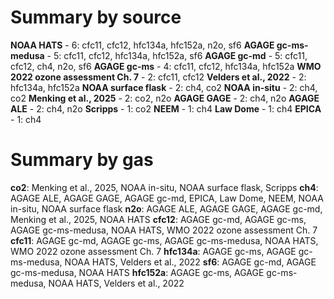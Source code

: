 # Summary by source

**NOAA HATS** - 6: cfc11, cfc12, hfc134a, hfc152a, n2o, sf6
**AGAGE gc-ms-medusa** - 5: cfc11, cfc12, hfc134a, hfc152a, sf6
**AGAGE gc-md** - 5: cfc11, cfc12, ch4, n2o, sf6
**AGAGE gc-ms** - 4: cfc11, cfc12, hfc134a, hfc152a
**WMO 2022 ozone assessment Ch. 7** - 2: cfc11, cfc12
**Velders et al., 2022** - 2: hfc134a, hfc152a
**NOAA surface flask** - 2: ch4, co2
**NOAA in-situ** - 2: ch4, co2
**Menking et al., 2025** - 2: co2, n2o
**AGAGE GAGE** - 2: ch4, n2o
**AGAGE ALE** - 2: ch4, n2o
**Scripps** - 1: co2
**NEEM** - 1: ch4
**Law Dome** - 1: ch4
**EPICA** - 1: ch4

# Summary by gas

**co2**: Menking et al., 2025, NOAA in-situ, NOAA surface flask, Scripps
**ch4**: AGAGE ALE, AGAGE GAGE, AGAGE gc-md, EPICA, Law Dome, NEEM, NOAA in-situ, NOAA surface flask
**n2o**: AGAGE ALE, AGAGE GAGE, AGAGE gc-md, Menking et al., 2025, NOAA HATS
**cfc12**: AGAGE gc-md, AGAGE gc-ms, AGAGE gc-ms-medusa, NOAA HATS, WMO 2022 ozone assessment Ch. 7
**cfc11**: AGAGE gc-md, AGAGE gc-ms, AGAGE gc-ms-medusa, NOAA HATS, WMO 2022 ozone assessment Ch. 7
**hfc134a**: AGAGE gc-ms, AGAGE gc-ms-medusa, NOAA HATS, Velders et al., 2022
**sf6**: AGAGE gc-md, AGAGE gc-ms-medusa, NOAA HATS
**hfc152a**: AGAGE gc-ms, AGAGE gc-ms-medusa, NOAA HATS, Velders et al., 2022
